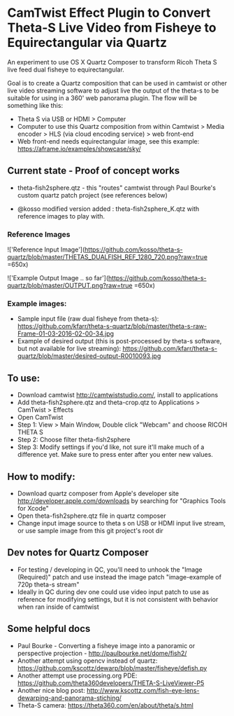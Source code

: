 # CamTwist Effect Plugin to Convert Theta-S Live Video from Fisheye to Equirectangular via Quartz
An experiment to use OS X Quartz Composer to transform Ricoh Theta S live feed dual fisheye to equirectangular.

Goal is to create a Quartz composition that can be used in camtwist or other live video streaming software to adjust live the output of the theta-s to be suitable for using in a 360' web panorama plugin. The flow will be something like this:
* Theta S via USB or HDMI > Computer
* Computer to use this Quartz composition from within Camtwist > Media encoder > HLS (via cloud encoding service) > web front-end
* Web front-end needs equirectangular image, see this example: https://aframe.io/examples/showcase/sky/

## Current state - Proof of concept works
* theta-fish2sphere.qtz - this "routes" camtwist through Paul Bourke's custom quartz patch project (see references below)

* @kosso modified version added : theta-fish2sphere_K.qtz with reference images to play with. 


### Reference Images

!['Reference Input Image'](https://github.com/kosso/theta-s-quartz/blob/master/THETAS_DUALFISH_REF_1280_720.png?raw=true =650x)


!['Example Output Image .. so far'](https://github.com/kosso/theta-s-quartz/blob/master/OUTPUT.png?raw=true =650x)


### Example images: 
* Sample input file (raw dual fisheye from theta-s): https://github.com/kfarr/theta-s-quartz/blob/master/theta-s-raw-Frame-01-03-2016-02-00-34.jpg
* Example of desired output (this is post-processed by theta-s software, but not available for live streaming): https://github.com/kfarr/theta-s-quartz/blob/master/desired-output-R0010093.jpg

## To use:
* Download camtwist http://camtwiststudio.com/, install to applications
* Add theta-fish2sphere.qtz and theta-crop.qtz to Applications > CamTwist > Effects
* Open CamTwist
* Step 1: View > Main Window, Double click "Webcam" and choose RICOH THETA S
* Step 2: Choose filter theta-fish2sphere
* Step 3: Modify settings if you'd like, not sure it'll make much of a difference yet. Make sure to press enter after you enter new values.

## How to modify:
* Download quartz composer from Apple's developer site http://developer.apple.com/downloads by searching for "Graphics Tools for Xcode"
* Open theta-fish2sphere.qtz file in quartz composer
* Change input image source to theta s on USB or HDMI input live stream, or use sample image from this git project's root dir

## Dev notes for Quartz Composer
* For testing / developing in QC, you'll need to unhook the "Image (Required)" patch and use instead the image patch "image-example of 720p theta-s stream"
* Ideally in QC during dev one could use video input patch to use as reference for modifying settings, but it is not consistent with behavior when ran inside of camtwist

## Some helpful docs
* Paul Bourke - Converting a fisheye image into a panoramic or perspective projection - http://paulbourke.net/dome/fish2/
* Another attempt using opencv instead of quartz: https://github.com/kscottz/dewarp/blob/master/fisheye/defish.py
* Another attempt use processing.org PDE: https://github.com/theta360developers/THETA-S-LiveViewer-P5
* Another nice blog post: http://www.kscottz.com/fish-eye-lens-dewarping-and-panorama-stiching/
* Theta-S camera: https://theta360.com/en/about/theta/s.html
